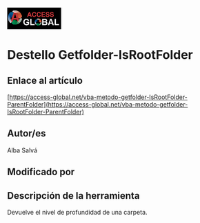 ﻿![Access-global](/blob/main/Images/Logo1.png)
# Destello Getfolder-IsRootFolder
## Enlace al artículo
[https://access-global.net/vba-metodo-getfolder-IsRootFolder-ParentFolder](https://access-global.net/vba-metodo-getfolder-IsRootFolder-ParentFolder)
## Autor/es
Alba Salvá
## Modificado por

## Descripción de la herramienta
Devuelve el nivel de profundidad de una carpeta.


